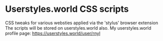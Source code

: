 # Userstyles.world CSS scripts
CSS tweaks for various websties applied via the 'stylus' browser extension
The scripts will be stored on userstyles.world also.
My userstyles.world profile page: https://userstyles.world/user/rnyl
